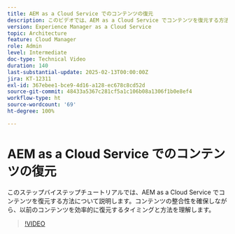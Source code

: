 ```yaml
---
title: AEM as a Cloud Service でのコンテンツの復元
description: このビデオでは、AEM as a Cloud Service でコンテンツを復元する方法について説明します。コンテンツの整合性を確保しながら、以前のコンテンツを効率的に復元するタイミングと方法を理解します。
version: Experience Manager as a Cloud Service
topic: Architecture
feature: Cloud Manager
role: Admin
level: Intermediate
doc-type: Technical Video
duration: 140
last-substantial-update: 2025-02-13T00:00:00Z
jira: KT-12311
exl-id: 367ebee1-bce9-4d16-a128-ec678c8cd52d
source-git-commit: 48433a5367c281cf5a1c106b08a1306f1b0e8ef4
workflow-type: ht
source-wordcount: '69'
ht-degree: 100%

---
```


# AEM as a Cloud Service でのコンテンツの復元

このステップバイステップチュートリアルでは、AEM as a Cloud Service でコンテンツを復元する方法について説明します。コンテンツの整合性を確保しながら、以前のコンテンツを効率的に復元するタイミングと方法を理解します。

>[!VIDEO](https://video.tv.adobe.com/v/3441309/?learn=on&enablevpops&captions=jpn)
